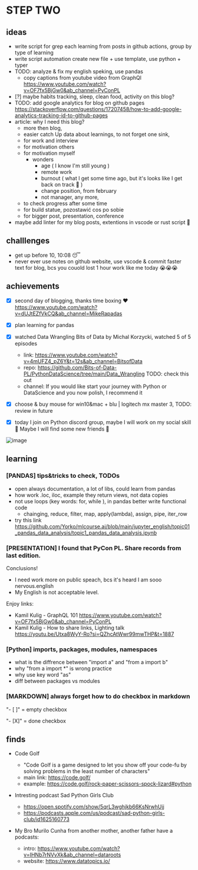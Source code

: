 # STEP TWO

## ideas

* write script for grep each learning from posts in github actions, group by type of learning
* write script automation create new file + use template, use python + typer
* TODO: analyze & fix my english speking, use pandas
  * copy captions from youtube video from GraphQl https://www.youtube.com/watch?v=OF7fx5BjGw0&ab_channel=PyConPL
* [?] maybe habits tracking, sleep, clean food, activity on this blog?
* TODO: add google analytics for blog on github pages https://stackoverflow.com/questions/17207458/how-to-add-google-analytics-tracking-id-to-github-pages
* article: why I need this blog?
  * more then blog, 
  * easier catch Up data about learnings, to  not forget one sink, 
  * for work and interview
  * for motivation others
  * for motivation myself
    * wonders
      * age ( I know I'm still young )
      * remote work
      * burnout ( what I get some time ago, but it's looks like I get back on track 💪 )
      * change position, from february
      * not manager, any more, 
  * to check progress after some time
  * for build statue, pozostawić cos po sobie
  * for bigger post, presentation, conference
* maybe add linter for my blog posts, extentions in vscode or rust script 🦀

## challlenges

* get up before 10, 10:08 😴
* never ever use notes on github website, use vscode & commit faster text for blog, bcs you couold lost 1 hour work like me today 😭😭😭

## achievements

- [X] second day of blogging, thanks time boxing ❤️ https://www.youtube.com/watch?v=dUJtEZfVkCQ&ab_channel=MikeRapadas
- [X] plan learning for pandas
- [X] watched Data Wrangling Bits of Data by Michal Korzycki, watched 5 of 5 episodes
  * link: https://www.youtube.com/watch?v=4mUFZ4_pZ6Y&t=12s&ab_channel=BitsofData
  * repo: https://github.com/Bits-of-Data-PL/PythonDataScience/tree/main/Data_Wrangling TODO: check this out
  * channel: If you would like start your journey with Python or DataScience and you now polish, I recommend it
    
- [X] choose & buy mouse for win10&mac + blu | logitech mx master 3, TODO: review in future
      
- [X] today I join on Python discord group, maybe I will work on my social skill 🤔 Maybe I will find some new friends 🤗

![image](https://github.com/KuligKamil/kuligkamil.github.io/assets/13277748/76d9a07e-9cd8-46e7-9ee7-111b816701f0)


## learning 

### [PANDAS] tips&tricks to check, TODOs

* open always documentation, a lot of libs, could learn from pandas
* how work .loc, iloc, example they return views, not data copies 
* not use loops (key words: for, while ), in pandas better write functional code
  * chainging, reduce, filter, map, apply(lambda), assign, pipe, iter_row
* try this link https://github.com/Yorko/mlcourse.ai/blob/main/jupyter_english/topic01_pandas_data_analysis/topic1_pandas_data_analysis.ipynb

### [PRESENTATION] I found that PyCon PL. Share records from last edition.

Conclusions! 
* I need work more on public speach, bcs it's heard I am sooo nervous.english
* My English is not acceptable level.

Enjoy links:
* Kamil Kulig - GraphQL 101 https://www.youtube.com/watch?v=OF7fx5BjGw0&ab_channel=PyConPL
* Kamil Kulig - How to share links, Lighting talk https://youtu.be/Utxa8WyY-Ro?si=QZhcAtWwr99mwTHP&t=1887
  
### [Python] imports, packages, modules, namespaces

 * what is the diffrence between "import a" and "from a import b" 
 * why "from a import *" is wrong practice
 * why use key word "as"
 * diff between packages vs modules

### [MARKDOWN] always forget how to do checkbox in markdown

"- [ ]" = empty checkbox

"- [X]" = done checkbox


## finds

* Code Golf
  * "Code Golf is a game designed to let you show off your code-fu by solving problems in the least number of characters"
  * main link: https://code.golf/
  * example: https://code.golf/rock-paper-scissors-spock-lizard#python
  
* Intresting podcast Sad Python Girls Club
  * https://open.spotify.com/show/5qrL3wghjkb66KsNrwhUjj
  * https://podcasts.apple.com/us/podcast/sad-python-girls-club/id1625160773
* My Bro Murilo Cunha from another mother, another father have a podcasts:
  * intro: https://www.youtube.com/watch?v=IHNb7rNVvXk&ab_channel=dataroots
  * website: https://www.datatopics.io/
